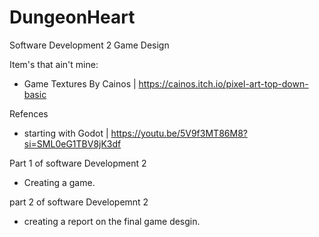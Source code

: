 # DungeonHeart
Software Development 2 Game Design 

Item's that ain't mine:
- Game Textures By Cainos | https://cainos.itch.io/pixel-art-top-down-basic

Refences
- starting with Godot | https://youtu.be/5V9f3MT86M8?si=SML0eG1TBV8jK3df

Part 1 of software Development 2
- Creating a game.




part 2 of software Developemnt 2 
- creating a report on the final game desgin.